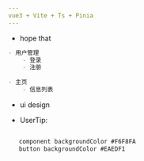 ```yaml
---
vue3 + Vite + Ts + Pinia
---
```




+ hope that

```markdown
- 用户管理
	- 登录
	- 注册
	
- 主页
	- 信息列表
```


+ ui design

 + UserTip:
 ```markdown
 
	component backgroundColor #F6F8FA
	button backgroundColor #EAEDF1
	

 ```
 